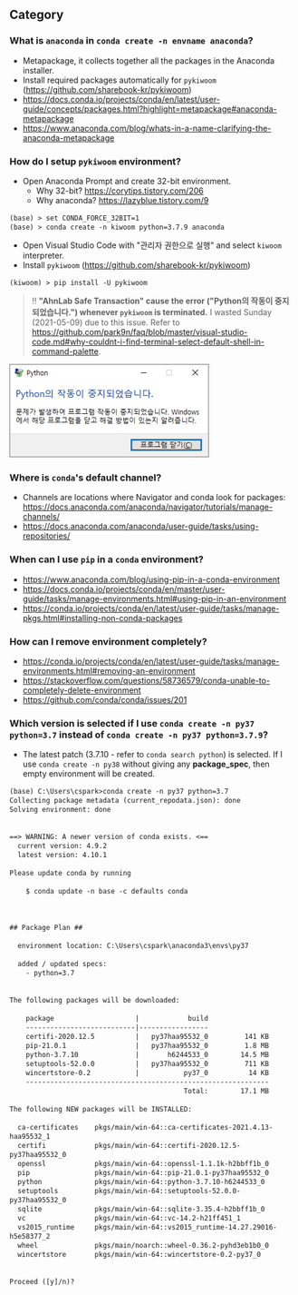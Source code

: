 ## Category

### What is `anaconda` in `conda create -n envname anaconda`?
- Metapackage, it collects together all the packages in the Anaconda installer.
- Install required packages automatically for `pykiwoom` (https://github.com/sharebook-kr/pykiwoom)
- https://docs.conda.io/projects/conda/en/latest/user-guide/concepts/packages.html?highlight=metapackage#anaconda-metapackage
- https://www.anaconda.com/blog/whats-in-a-name-clarifying-the-anaconda-metapackage

### How do I setup `pykiwoom` environment?
- Open Anaconda Prompt and create 32-bit environment.
  - Why 32-bit? https://corytips.tistory.com/206
  - Why anaconda? https://lazyblue.tistory.com/9
```
(base) > set CONDA_FORCE_32BIT=1
(base) > conda create -n kiwoom python=3.7.9 anaconda
```
- Open Visual Studio Code with "관리자 권한으로 실행" and select `kiwoom` interpreter.
- Install `pykiwoom` (https://github.com/sharebook-kr/pykiwoom)
```
(kiwoom) > pip install -U pykiwoom
```
> :bangbang: **"AhnLab Safe Transaction" cause the error ("Python의 작동이 중지되었습니다.") whenever `pykiwoom` is terminated.** I wasted Sunday (2021-05-09) due to this issue. Refer to https://github.com/park9n/faq/blob/master/visual-studio-code.md#why-couldnt-i-find-terminal-select-default-shell-in-command-palette.

![Python의 작동이 중지되었습니다.](https://github.com/park9n/faq/blob/master/images/python.png)

### Where is `conda`'s default channel?
- Channels are locations where Navigator and conda look for packages: https://docs.anaconda.com/anaconda/navigator/tutorials/manage-channels/
- https://docs.anaconda.com/anaconda/user-guide/tasks/using-repositories/

### When can I use `pip` in a `conda` environment?
- https://www.anaconda.com/blog/using-pip-in-a-conda-environment
- https://docs.conda.io/projects/conda/en/master/user-guide/tasks/manage-environments.html#using-pip-in-an-environment
- https://conda.io/projects/conda/en/latest/user-guide/tasks/manage-pkgs.html#installing-non-conda-packages

### How can I remove environment completely?
- https://conda.io/projects/conda/en/latest/user-guide/tasks/manage-environments.html#removing-an-environment
- https://stackoverflow.com/questions/58736579/conda-unable-to-completely-delete-environment
- https://github.com/conda/conda/issues/201

### Which version is selected if I use `conda create -n py37 python=3.7` instead of `conda create -n py37 python=3.7.9`?
- The latest patch (3.7.10 - refer to `conda search python`) is selected. If I use `conda create -n py38` without giving any **package_spec**, then empty environment will be created.
```
(base) C:\Users\cspark>conda create -n py37 python=3.7
Collecting package metadata (current_repodata.json): done
Solving environment: done


==> WARNING: A newer version of conda exists. <==
  current version: 4.9.2
  latest version: 4.10.1

Please update conda by running

    $ conda update -n base -c defaults conda



## Package Plan ##

  environment location: C:\Users\cspark\anaconda3\envs\py37

  added / updated specs:
    - python=3.7


The following packages will be downloaded:

    package                    |            build
    ---------------------------|-----------------
    certifi-2020.12.5          |   py37haa95532_0         141 KB
    pip-21.0.1                 |   py37haa95532_0         1.8 MB
    python-3.7.10              |       h6244533_0        14.5 MB
    setuptools-52.0.0          |   py37haa95532_0         711 KB
    wincertstore-0.2           |           py37_0          14 KB
    ------------------------------------------------------------
                                           Total:        17.1 MB

The following NEW packages will be INSTALLED:

  ca-certificates    pkgs/main/win-64::ca-certificates-2021.4.13-haa95532_1
  certifi            pkgs/main/win-64::certifi-2020.12.5-py37haa95532_0
  openssl            pkgs/main/win-64::openssl-1.1.1k-h2bbff1b_0
  pip                pkgs/main/win-64::pip-21.0.1-py37haa95532_0
  python             pkgs/main/win-64::python-3.7.10-h6244533_0
  setuptools         pkgs/main/win-64::setuptools-52.0.0-py37haa95532_0
  sqlite             pkgs/main/win-64::sqlite-3.35.4-h2bbff1b_0
  vc                 pkgs/main/win-64::vc-14.2-h21ff451_1
  vs2015_runtime     pkgs/main/win-64::vs2015_runtime-14.27.29016-h5e58377_2
  wheel              pkgs/main/noarch::wheel-0.36.2-pyhd3eb1b0_0
  wincertstore       pkgs/main/win-64::wincertstore-0.2-py37_0


Proceed ([y]/n)?
```
